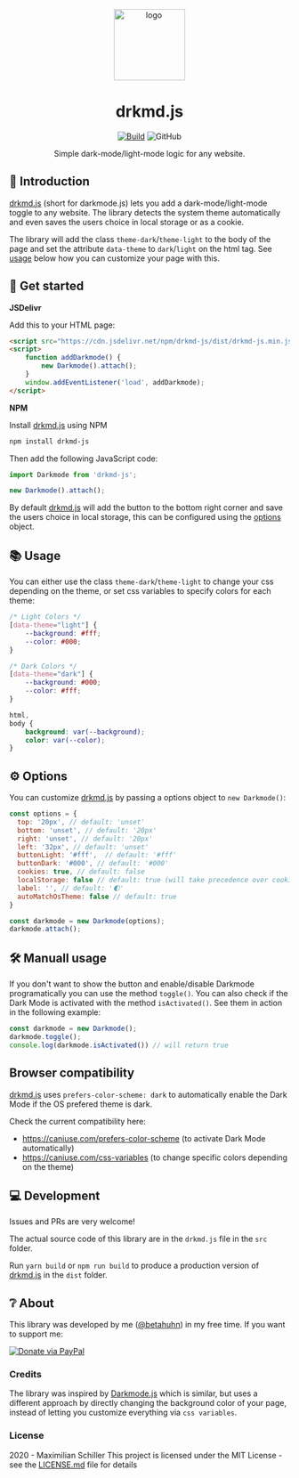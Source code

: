 <div align="center">

<img src="https://emojipedia-us.s3.dualstack.us-west-1.amazonaws.com/thumbs/240/twitter/259/first-quarter-moon_1f313.png" title="drkmd.js" alt="logo" width="128">

# drkmd.js

[![Build](https://github.com/BetaHuhn/drkmd.js/workflows/Build/badge.svg)](https://github.com/BetaHuhn/drkmd.js/actions?query=workflow%3ABuild) ![GitHub](https://img.shields.io/github/license/mashape/apistatus.svg)

Simple dark-mode/light-mode logic for any website.
<br/>

</div>

## 👋 Introduction
[drkmd.js](https://github.com/BetaHuhn/drkmd.js) (short for darkmode.js) lets you add a dark-mode/light-mode toggle to any website. The library detects the system theme automatically and even saves the users choice in local storage or as a cookie.

The library will add the class `theme-dark`/`theme-light` to the body of the page and set the attribute `data-theme` to `dark`/`light` on the html tag. See [usage](https://github.com/BetaHuhn/drkmd.js#usage) below how you can customize your page with this.

## 🚀 Get started
**JSDelivr**

Add this to your HTML page:
```html
<script src="https://cdn.jsdelivr.net/npm/drkmd-js/dist/drkmd-js.min.js"></script>
<script>
    function addDarkmode() {
        new Darkmode().attach();
    }
    window.addEventListener('load', addDarkmode);
</script>
```

**NPM**

Install [drkmd.js](https://github.com/BetaHuhn/drkmd.js) using NPM
```sh
npm install drkmd-js
```
Then add the following JavaScript code:
```javascript
import Darkmode from 'drkmd-js';

new Darkmode().attach();
```

By default [drkmd.js](https://github.com/BetaHuhn/drkmd.js) will add the button to the bottom right corner and save the users choice in local storage, this can be configured using the [options](https://github.com/BetaHuhn/drkmd.js#options) object.

## 📚 Usage

You can either use the class `theme-dark`/`theme-light` to change your css depending on the theme, or set css variables to specify colors for each theme:
```css
/* Light Colors */
[data-theme="light"] {
    --background: #fff;
    --color: #000;
}

/* Dark Colors */
[data-theme="dark"] {
    --background: #000;
    --color: #fff;
}

html,
body {
    background: var(--background);
    color: var(--color);
}
```
## ⚙️ Options
You can customize [drkmd.js](https://github.com/BetaHuhn/drkmd.js) by passing a options object to `new Darkmode()`:
```js
const options = {
  top: '20px', // default: 'unset'
  bottom: 'unset', // default: '20px'
  right: 'unset', // default: '20px'
  left: '32px', // default: 'unset'
  buttonLight: '#fff',  // default: '#fff'
  buttonDark: '#000', // default: '#000'
  cookies: true, // default: false
  localStorage: false // default: true (will take precedence over cookie)
  label: '', // default: '🌓'
  autoMatchOsTheme: false // default: true
}

const darkmode = new Darkmode(options);
darkmode.attach();
```

## 🛠️ Manuall usage
If you don't want to show the button and enable/disable Darkmode programatically you can use the method `toggle()`. You can also check if the Dark Mode is activated with the method `isActivated()`. See them in action in the following example:
```javascript
const darkmode = new Darkmode();
darkmode.toggle();
console.log(darkmode.isActivated()) // will return true
```

## Browser compatibility
[drkmd.js](https://github.com/BetaHuhn/drkmd.js) uses `prefers-color-scheme: dark` to automatically enable the Dark Mode if the OS prefered theme is dark.

Check the current compatibility here:
- https://caniuse.com/prefers-color-scheme (to activate Dark Mode automatically)
- https://caniuse.com/css-variables (to change specific colors depending on the theme)

## 💻 Development
Issues and PRs are very welcome!

The actual source code of this library are in the `drkmd.js` file in the `src` folder.

Run `yarn build` or `npm run build` to produce a production version of [drkmd.js](https://github.com/BetaHuhn/drkmd.js) in the `dist` folder.

## ❔ About
This library was developed by me ([@betahuhn](https://github.com/BetaHuhn)) in my free time. If you want to support me:

[![Donate via PayPal](https://img.shields.io/badge/paypal-donate-009cde.svg)](https://www.paypal.com/cgi-bin/webscr?cmd=_s-xclick&hosted_button_id=394RTSBEEEFEE)

### Credits
The library was inspired by [Darkmode.js](https://github.com/sandoche/Darkmode.js) which is similar, but uses a different approach by directly changing the background color of your page, instead of letting you customize everything via `css variables`.

### License
2020 - Maximilian Schiller
This project is licensed under the MIT License - see the [LICENSE.md](LICENSE.md) file for details
